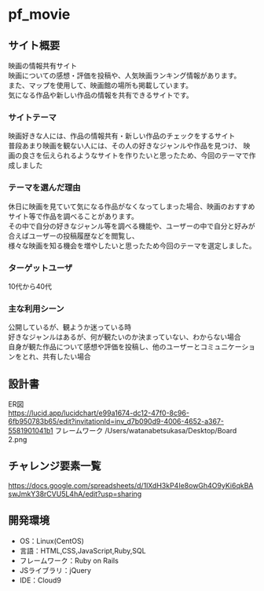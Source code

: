 # pf_movie

## サイト概要
映画の情報共有サイト</br>
映画についての感想・評価を投稿や、人気映画ランキング情報があります。</br>
また、マップを使用して、映画館の場所も掲載しています。</br>
気になる作品や新しい作品の情報を共有できるサイトです。

### サイトテーマ
映画好きな人には、作品の情報共有・新しい作品のチェックをするサイト</br>
普段あまり映画を観ない人には、その人の好きなジャンルや作品を見つけ、
映画の良さを伝えられるようなサイトを作りたいと思ったため、今回のテーマで作成しました

### テーマを選んだ理由
休日に映画を見ていて気になる作品がなくなってしまった場合、映画のおすすめサイト等で作品を調べることがあります。</br>
その中で自分の好きなジャンル等を調べる機能や、ユーザーの中で自分と好みが合えばユーザーの投稿履歴などを閲覧し、</br>
様々な映画を知る機会を増やしたいと思ったため今回のテーマを選定しました。

### ターゲットユーザ
10代から40代

### 主な利用シーン
公開しているが、観ようか迷っている時</br>
好きなジャンルはあるが、何が観たいのか決まっていない、わからない場合</br>
自身が観た作品について感想や評価を投稿し、他のユーザーとコミュニケーションをとれ、共有したい場合

## 設計書
ER図  
https://lucid.app/lucidchart/e99a1674-dc12-47f0-8c96-6fb950783b65/edit?invitationId=inv_d7b090d9-4006-4652-a367-5581901041b1
フレームワーク
/Users/watanabetsukasa/Desktop/Board 2.png

## チャレンジ要素一覧
https://docs.google.com/spreadsheets/d/1lXdH3kP4Ie8owGh4O9yKi6qkBAswJmkY38rCVU5L4hA/edit?usp=sharing

## 開発環境
- OS：Linux(CentOS)
- 言語：HTML,CSS,JavaScript,Ruby,SQL
- フレームワーク：Ruby on Rails
- JSライブラリ：jQuery
- IDE：Cloud9

